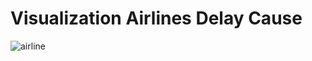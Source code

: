 # Visualization Airlines Delay Cause 
![airline](https://github.com/ivandhafalla01/dashboard_airlines_delay/assets/94093173/b6e9bf5d-7c46-4f0d-8d53-b7a295d7596a)
